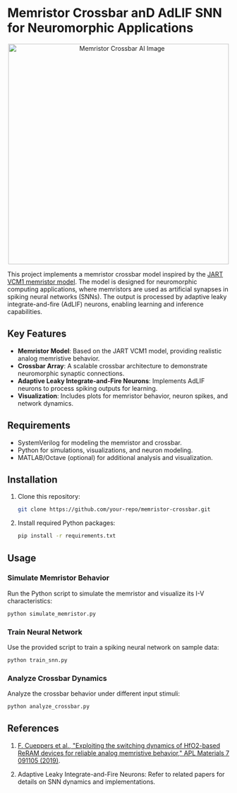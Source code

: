 # Memristor Crossbar anD AdLIF SNN for Neuromorphic Applications

<p style="text-align: center;">
    <img src="(./AI_gen_img.jpg)" alt="Memristor Crossbar AI Image" width="500" />
</p>


This project implements a memristor crossbar model inspired by the [JART VCM1 memristor model](https://emrl.de/JART.html). The model is designed for neuromorphic computing applications, where memristors are used as artificial synapses in spiking neural networks (SNNs). The output is processed by adaptive leaky integrate-and-fire (AdLIF) neurons, enabling learning and inference capabilities.

## Key Features

- **Memristor Model**: Based on the JART VCM1 model, providing realistic analog memristive behavior.
- **Crossbar Array**: A scalable crossbar architecture to demonstrate neuromorphic synaptic connections.
- **Adaptive Leaky Integrate-and-Fire Neurons**: Implements AdLIF neurons to process spiking outputs for learning.
- **Visualization**: Includes plots for memristor behavior, neuron spikes, and network dynamics.

## Requirements

- SystemVerilog for modeling the memristor and crossbar.
- Python for simulations, visualizations, and neuron modeling.
- MATLAB/Octave (optional) for additional analysis and visualization.

## Installation

1. Clone this repository:
   ```bash
   git clone https://github.com/your-repo/memristor-crossbar.git
   ```

2. Install required Python packages:
   ```bash
   pip install -r requirements.txt
   ```

## Usage

### Simulate Memristor Behavior
Run the Python script to simulate the memristor and visualize its I-V characteristics:
```bash
python simulate_memristor.py
```

### Train Neural Network
Use the provided script to train a spiking neural network on sample data:
```bash
python train_snn.py
```

### Analyze Crossbar Dynamics
Analyze the crossbar behavior under different input stimuli:
```bash
python analyze_crossbar.py
```

## References

1. [F. Cueppers et al., "Exploiting the switching dynamics of HfO2-based ReRAM devices for reliable analog memristive behavior," APL Materials 7 091105 (2019)](https://doi.org/10.1063/1.5108654).

2. Adaptive Leaky Integrate-and-Fire Neurons: Refer to related papers for details on SNN dynamics and implementations.
